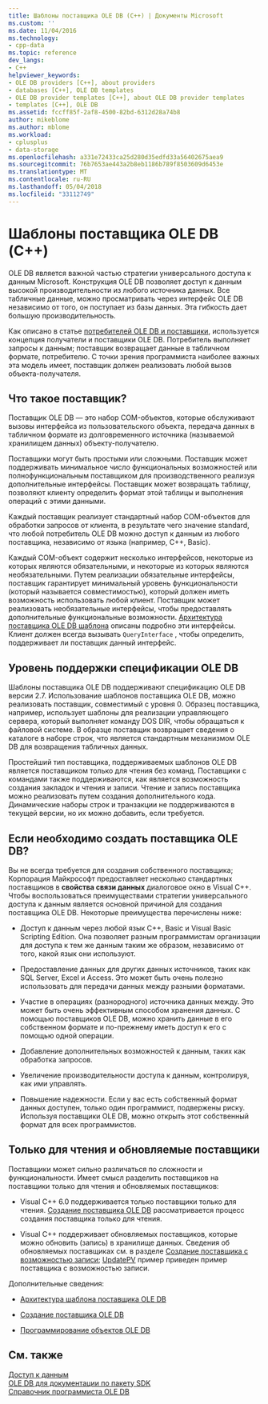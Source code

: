```yaml
---
title: Шаблоны поставщика OLE DB (C++) | Документы Microsoft
ms.custom: ''
ms.date: 11/04/2016
ms.technology:
- cpp-data
ms.topic: reference
dev_langs:
- C++
helpviewer_keywords:
- OLE DB providers [C++], about providers
- databases [C++], OLE DB templates
- OLE DB provider templates [C++], about OLE DB provider templates
- templates [C++], OLE DB
ms.assetid: fccff85f-2af8-4500-82bd-6312d28a74b8
author: mikeblome
ms.author: mblome
ms.workload:
- cplusplus
- data-storage
ms.openlocfilehash: a331e72433ca25d280d35edfd33a56402675aea9
ms.sourcegitcommit: 76b7653ae443a2b8eb1186b789f8503609d6453e
ms.translationtype: MT
ms.contentlocale: ru-RU
ms.lasthandoff: 05/04/2018
ms.locfileid: "33112749"
---
```

# <a name="ole-db-provider-templates-c"></a>Шаблоны поставщика OLE DB (С++)
OLE DB является важной частью стратегии универсального доступа к данным Microsoft. Конструкция OLE DB позволяет доступ к данным высокой производительности из любого источника данных. Все табличные данные, можно просматривать через интерфейс OLE DB независимо от того, он поступает из базы данных. Эта гибкость дает большую производительность.  
  
 Как описано в статье [потребителей OLE DB и поставщики](../../data/oledb/ole-db-consumers-and-providers.md), используется концепция получатели и поставщики OLE DB. Потребитель выполняет запросы к данным; поставщик возвращает данные в табличном формате, потребителю. С точки зрения программиста наиболее важных эта модель имеет, поставщик должен реализовать любой вызов объекта-получателя.  
  
## <a name="what-is-a-provider"></a>Что такое поставщик?  
 Поставщик OLE DB — это набор COM-объектов, которые обслуживают вызовы интерфейса из пользовательского объекта, передача данных в табличном формате из долговременного источника (называемой хранилищем данных) объекту-получателю.  
  
 Поставщики могут быть простыми или сложными. Поставщик может поддерживать минимальное число функциональных возможностей или полнофункциональным поставщиком для производственного реализуя дополнительные интерфейсы. Поставщик может возвращать таблицу, позволяют клиенту определить формат этой таблицы и выполнения операций с этими данными.  
  
 Каждый поставщик реализует стандартный набор COM-объектов для обработки запросов от клиента, в результате чего значение standard, что любой потребитель OLE DB можно доступ к данным из любого поставщика, независимо от языка (например, C++, Basic).  
  
 Каждый COM-объект содержит несколько интерфейсов, некоторые из которых являются обязательными, и некоторые из которых являются необязательными. Путем реализации обязательные интерфейсы, поставщик гарантирует минимальный уровень функциональности (который называется совместимостью), который должен иметь возможность использовать любой клиент. Поставщик может реализовать необязательные интерфейсы, чтобы предоставлять дополнительные функциональные возможности. [Архитектура поставщика OLE DB шаблона](../../data/oledb/ole-db-provider-template-architecture.md) описаны подробно эти интерфейсы. Клиент должен всегда вызывать `QueryInterface` , чтобы определить, поддерживает ли поставщик данный интерфейс.  
  
## <a name="ole-db-specification-level-support"></a>Уровень поддержки спецификации OLE DB  
 Шаблоны поставщика OLE DB поддерживают спецификацию OLE DB версии 2.7. Использование шаблонов поставщика OLE DB, можно реализовать поставщик, совместимый с уровня 0. Образец поставщика, например, использует шаблоны для реализации управляющего сервера, который выполняет команду DOS DIR, чтобы обращаться к файловой системе. В образце поставщик возвращает сведения о каталоге в наборе строк, что является стандартным механизмом OLE DB для возвращения табличных данных.  
  
 Простейший тип поставщика, поддерживаемых шаблонов OLE DB является поставщиком только для чтения без команд. Поставщики с командами также поддерживаются, как является возможность создания закладок и чтения и записи. Чтение и запись поставщика можно реализовать путем создания дополнительного кода. Динамические наборы строк и транзакции не поддерживаются в текущей версии, но их можно добавить, если требуется.  
  
## <a name="when-do-you-need-to-create-an-ole-db-provider"></a>Если необходимо создать поставщика OLE DB?  
 Вы не всегда требуется для создания собственного поставщика; Корпорация Майкрософт предоставляет несколько стандартных поставщиков в **свойства связи данных** диалоговое окно в Visual C++. Чтобы воспользоваться преимуществами стратегии универсального доступа к данным является основной причиной для создания поставщика OLE DB. Некоторые преимущества перечислены ниже:  
  
-   Доступ к данным через любой язык C++, Basic и Visual Basic Scripting Edition. Она позволяет разным программистам организации для доступа к тем же данным таким же образом, независимо от того, какой язык они используют.  
  
-   Предоставление данных для других данных источников, таких как SQL Server, Excel и Access. Это может быть очень полезно использовать для передачи данных между разными форматами.  
  
-   Участие в операциях (разнородного) источника данных между. Это может быть очень эффективным способом хранения данных. С помощью поставщиков OLE DB, можно хранить данные в его собственном формате и по-прежнему иметь доступ к его с помощью одной операции.  
  
-   Добавление дополнительных возможностей к данным, таких как обработка запросов.  
  
-   Увеличение производительности доступа к данным, контролируя, как ими управлять.  
  
-   Повышение надежности. Если у вас есть собственный формат данных доступен, только один программист, подвержены риску. Используя поставщики OLE DB, можно открыть этот собственный формат для всех программистов.  
  
## <a name="read-only-and-updatable-providers"></a>Только для чтения и обновляемые поставщики  
 Поставщики может сильно различаться по сложности и функциональности. Имеет смысл разделить поставщиков на поставщики только для чтения и обновляемых поставщиков:  
  
-   Visual C++ 6.0 поддерживается только поставщики только для чтения. [Создание поставщика OLE DB](../../data/oledb/creating-an-ole-db-provider.md) рассматривается процесс создания поставщика только для чтения.  
  
-   Visual C++ поддерживает обновляемых поставщиков, которые можно обновить (запись) в хранилище данных. Сведения об обновляемых поставщиках см. в разделе [Создание поставщика с возможностью записи](../../data/oledb/creating-an-updatable-provider.md); [UpdatePV](http://msdn.microsoft.com/en-us/c8bed873-223c-4a7d-af55-f90138c6f38f) пример приведен пример поставщика с возможностью записи.  
  
 Дополнительные сведения:  
  
-   [Архитектура шаблона поставщика OLE DB](../../data/oledb/ole-db-provider-template-architecture.md)  
  
-   [Создание поставщика OLE DB](../../data/oledb/creating-an-ole-db-provider.md)  
  
-   [Программирование объектов OLE DB](../../data/oledb/ole-db-programming.md)  
  
## <a name="see-also"></a>См. также  
 [Доступ к данным](../data-access-in-cpp.md)   
 [OLE DB для документации по пакету SDK](https://msdn.microsoft.com/en-us/library/ms722784.aspx)   
 [Справочник программиста OLE DB](https://msdn.microsoft.com/en-us/library/ms713643.aspx)